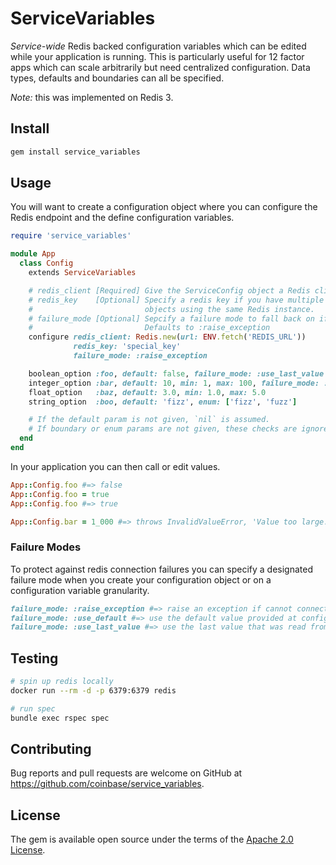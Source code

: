 # ServiceVariables

_Service-wide_ Redis backed configuration variables which can be edited while your application is running. This is particularly useful for 12 factor apps which can scale arbitrarily but need centralized configuration. Data types, defaults and boundaries can all be specified.

_Note:_ this was implemented on Redis 3.

## Install
```bash
gem install service_variables
```

## Usage

You will want to create a configuration object where you can configure the Redis endpoint and the define configuration variables.

```ruby
require 'service_variables'

module App
  class Config
    extends ServiceVariables

    # redis_client [Required] Give the ServiceConfig object a Redis client to store values.
    # redis_key    [Optional] Specify a redis key if you have multiple of these
    #                         objects using the same Redis instance.
    # failure_mode [Optional] Sepcify a failure mode to fall back on if redis is unavailable.
    #                         Defaults to :raise_exception
    configure redis_client: Redis.new(url: ENV.fetch('REDIS_URL'))
              redis_key: 'special_key'
              failure_mode: :raise_exception

    boolean_option :foo, default: false, failure_mode: :use_last_value
    integer_option :bar, default: 10, min: 1, max: 100, failure_mode: :use_default
    float_option   :baz, default: 3.0, min: 1.0, max: 5.0
    string_option  :boo, default: 'fizz', enum: ['fizz', 'fuzz']

    # If the default param is not given, `nil` is assumed.
    # If boundary or enum params are not given, these checks are ignored.
  end
end
```

In your application you can then call or edit values.

```ruby
App::Config.foo #=> false
App::Config.foo = true
App::Config.foo #=> true

App::Config.bar = 1_000 #=> throws InvalidValueError, 'Value too large. max = 1000'
```

### Failure Modes

To protect against redis connection failures you can specify a designated failure mode when you create your configuration object or on a configuration variable granularity.

```ruby
failure_mode: :raise_exception #=> raise an exception if cannot connect to Redis
failure_mode: :use_default #=> use the default value provided at configuration
failure_mode: :use_last_value #=> use the last value that was read from Redis
```

## Testing

```bash
# spin up redis locally
docker run --rm -d -p 6379:6379 redis

# run spec
bundle exec rspec spec
```

## Contributing
Bug reports and pull requests are welcome on GitHub at https://github.com/coinbase/service_variables.

## License
The gem is available open source under the terms of the [Apache 2.0 License](https://opensource.org/licenses/Apache-2.0).
